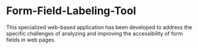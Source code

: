 # Form-Field-Labeling-Tool
This specialized web-based application has been developed to address the specific challenges of analyzing and improving the accessibility of form fields in web pages.
